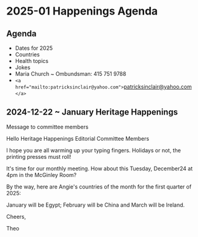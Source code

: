 # 2025-01 Happenings Agenda

## Agenda

* Dates for 2025
* Countries
* Health topics
* Jokes
* Maria Church ~ Ombundsman: 415 751 9788
* `<a href="mailto:patricksinclair@yahoo.com">`patricksinclair@yahoo.com `</a>`

## 2024-12-22 ~ January Heritage Happenings

Message to committee members

Hello Heritage Happenings Editorial Committee Members

I hope you are all warming up your typing fingers. Holidays or not, the printing presses must roll!

It's time for our monthly meeting. How about this Tuesday, December24 at 4pm in the McGinley Room?

By the way, here are Angie's countries of the month for the first quarter of 2025:

January will be Egypt; February will be China and March will be Ireland.

Cheers,

Theo

